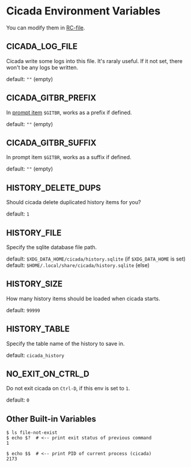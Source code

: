 # Cicada Environment Variables

You can modify them in [RC-file](https://github.com/mitnk/cicada/blob/master/docs/rc-file.md).

## CICADA_LOG_FILE

Cicada write some logs into this file. It's raraly useful. If it not set,
there won't be any logs be written.

default: `""` (empty)

## CICADA_GITBR_PREFIX

In [prompt item](https://github.com/mitnk/cicada/blob/master/docs/prompt.md#user-content-available-prompt-items)
`$GITBR`, works as a prefix if defined.

default: `""` (empty)

## CICADA_GITBR_SUFFIX

In prompt item `$GITBR`, works as a suffix if defined.

default: `""` (empty)

## HISTORY_DELETE_DUPS

Should cicada delete duplicated history items for you?

default: `1`

## HISTORY_FILE

Specify the sqlite database file path.

default: `$XDG_DATA_HOME/cicada/history.sqlite` (if `$XDG_DATA_HOME` is set)  
default: `$HOME/.local/share/cicada/history.sqlite` (else)

## HISTORY_SIZE

How many history items should be loaded when cicada starts.

default: `99999`

## HISTORY_TABLE

Specify the table name of the history to save in.

default: `cicada_history`

## NO_EXIT_ON_CTRL_D

Do not exit cicada on `Ctrl-D`, if this env is set to `1`.

default: `0`

## Other Built-in Variables

```
$ ls file-not-exist
$ echo $?  # <-- print exit status of previous command
1

$ echo $$  # <-- print PID of current process (cicada)
2173
```

